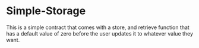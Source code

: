# Simple-Storage
This is a simple contract that comes with a store, and retrieve function that has a default value of zero before the user updates it to whatever value they want.
